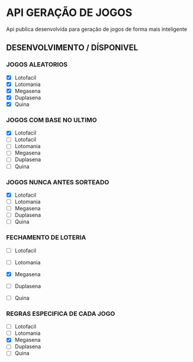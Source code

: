 # API GERAÇÃO DE JOGOS
Api publica desenvolvida para geração de jogos de forma mais inteligente

## DESENVOLVIMENTO / DÍSPONIVEL

### JOGOS ALEATORIOS

- [x] Lotofacil
- [x] Lotomania
- [x] Megasena
- [x] Duplasena
- [x] Quina

### JOGOS COM BASE NO ULTIMO

- [x] Lotofacil
- [ ] Lotofacil
- [ ] Lotomania
- [ ] Megasena
- [ ] Duplasena
- [ ] Quina

### JOGOS NUNCA ANTES SORTEADO

- [x] Lotofacil
- [ ] Lotomania
- [ ] Megasena
- [ ] Duplasena
- [ ] Quina

### FECHAMENTO DE LOTERIA
- [ ] Lotofacil
- [ ] Lotomania
- [x] Megasena
- [ ] Duplasena
- [ ] Quina


### REGRAS ESPECIFICA DE CADA JOGO
- [ ] Lotofacil
- [ ] Lotomania
- [x] Megasena
- [ ] Duplasena
- [ ] Quina

<!-- + MEGA-SENA
  + DUQUE
    - REGRAS
      * 1 Numero baixo (1 e 10)
      * 1 Numero alto (51 e 60)
      * 2 Numero de trinta (30 e 39)
      * 2 Numero de aleatorios -->


